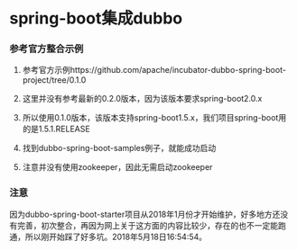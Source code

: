 # spring-boot集成dubbo

### 参考官方整合示例
1. 参考官方示例https://github.com/apache/incubator-dubbo-spring-boot-project/tree/0.1.0

2. 这里并没有参考最新的0.2.0版本，因为该版本要求spring-boot2.0.x

3. 所以使用0.1.0版本，该版本支持spring-boot1.5.x，我们项目spring-boot用的是1.5.1.RELEASE

4. 找到dubbo-spring-boot-samples例子，就能成功启动

5. 注意并没有使用zookeeper，因此无需启动zookeeper

### 注意
因为dubbo-spring-boot-starter项目从2018年1月份才开始维护，好多地方还没有完善，初次整合，再因为网上关于这方面的内容比较少，存在的也不一定能跑通，所以刚开始踩了好多坑。2018年5月18日16:54:54。